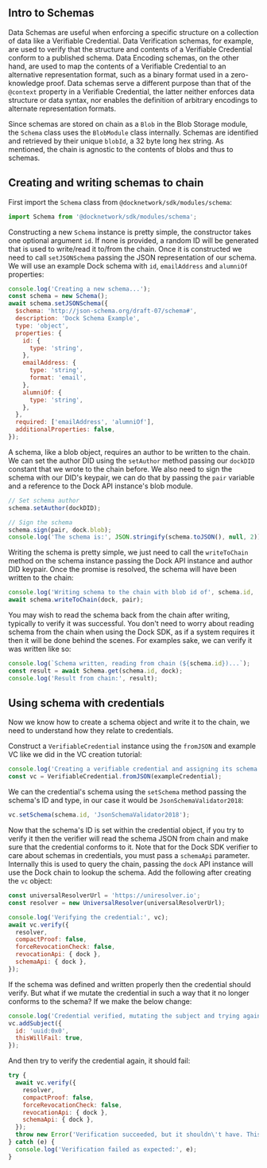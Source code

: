 ## Intro to Schemas
Data Schemas are useful when enforcing a specific structure on a collection of data like a Verifiable Credential.
Data Verification schemas, for example, are used to verify that the structure and contents of a Verifiable Credential
conform to a published schema. Data Encoding schemas, on the other hand, are used to map the contents of a Verifiable
Credential to an alternative representation format, such as a binary format used in a zero-knowledge proof.
Data schemas serve a different purpose than that of the `@context` property in a Verifiable Credential, the latter
neither enforces data structure or data syntax, nor enables the definition of arbitrary encodings to alternate
representation formats.

Since schemas are stored on chain as a `Blob` in the Blob Storage module, the `Schema` class uses the `BlobModule`
class internally. Schemas are identified and retrieved by their unique `blobId`, a 32 byte long hex string. As
mentioned, the chain is agnostic to the contents of blobs and thus to schemas.

## Creating and writing schemas to chain
First import the `Schema` class from `@docknetwork/sdk/modules/schema`:
```javascript
import Schema from '@docknetwork/sdk/modules/schema';
```

Constructing a new `Schema` instance is pretty simple, the constructor takes one optional argument `id`. If none is provided, a random ID will be generated that is used to write/read it to/from the chain. Once it is constructed we need to call `setJSONSchema` passing the JSON representation of our schema. We will use an example Dock schema with `id`, `emailAddress` and `alumniOf` properties:
```javascript
console.log('Creating a new schema...');
const schema = new Schema();
await schema.setJSONSchema({
  $schema: 'http://json-schema.org/draft-07/schema#',
  description: 'Dock Schema Example',
  type: 'object',
  properties: {
    id: {
      type: 'string',
    },
    emailAddress: {
      type: 'string',
      format: 'email',
    },
    alumniOf: {
      type: 'string',
    },
  },
  required: ['emailAddress', 'alumniOf'],
  additionalProperties: false,
});
```

A schema, like a blob object, requires an author to be written to the chain. We can set the author DID using the `setAuthor` method passing our `dockDID` constant that we wrote to the chain before. We also need to sign the schema with our DID's keypair, we can do that by passing the `pair` variable and a reference to the Dock API instance's blob module.
```javascript
// Set schema author
schema.setAuthor(dockDID);

// Sign the schema
schema.sign(pair, dock.blob);
console.log('The schema is:', JSON.stringify(schema.toJSON(), null, 2));
```

Writing the schema is pretty simple, we just need to call the `writeToChain` method on the schema instance passing the Dock API instance and author DID keypair. Once the promise is resolved, the schema will have been written to the chain:
```javascript
console.log('Writing schema to the chain with blob id of', schema.id, '...');
await schema.writeToChain(dock, pair);
```

You may wish to read the schema back from the chain after writing, typically to verify it was successful. You don't need to worry about reading schema from the chain when using the Dock SDK, as if a system requires it then it will be done behind the scenes. For examples sake, we can verify it was written like so:
```javascript
console.log(`Schema written, reading from chain (${schema.id})...`);
const result = await Schema.get(schema.id, dock);
console.log('Result from chain:', result);
```

## Using schema with credentials
Now we know how to create a schema object and write it to the chain, we need to understand how they relate to credentials.

Construct a `VerifiableCredential` instance using the `fromJSON` and example VC like we did in the VC creation tutorial:

```javascript
console.log('Creating a verifiable credential and assigning its schema...');
const vc = VerifiableCredential.fromJSON(exampleCredential);
```

We can the credential's schema using the `setSchema` method passing the schema's ID and type, in our case it would be `JsonSchemaValidator2018`:
```javascript
vc.setSchema(schema.id, 'JsonSchemaValidator2018');
```

Now that the schema's ID is set within the credential object, if you try to verify it then the verifier will read the schema JSON from chain and make sure that the credential conforms to it. Note that for the Dock SDK verifier to care about schemas in credentials, you must pass a `schemaApi` parameter. Internally this is used to query the chain, passing the `dock` API instance will use the Dock chain to lookup the schema. Add the following after creating the `vc` object:
```javascript
const universalResolverUrl = 'https://uniresolver.io';
const resolver = new UniversalResolver(universalResolverUrl);

console.log('Verifying the credential:', vc);
await vc.verify({
  resolver,
  compactProof: false,
  forceRevocationCheck: false,
  revocationApi: { dock },
  schemaApi: { dock },
});
```

If the schema was defined and written properly then the credential should verify. But what if we mutate the credential in such a way that it no longer conforms to the schema? If we make the below change:
```javascript
console.log('Credential verified, mutating the subject and trying again...');
vc.addSubject({
  id: 'uuid:0x0',
  thisWillFail: true,
});
```

And then try to verify the credential again, it should fail:
```javascript
try {
  await vc.verify({
    resolver,
    compactProof: false,
    forceRevocationCheck: false,
    revocationApi: { dock },
    schemaApi: { dock },
  });
  throw new Error('Verification succeeded, but it shouldn\'t have. This is a bug.');
} catch (e) {
  console.log('Verification failed as expected:', e);
}
```
